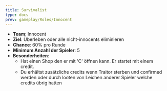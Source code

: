 ```yaml
---
title: Survivalist
type: docs
prev: gameplay/Roles/Innocent
---
```


- **Team**: Innocent
- **Ziel**: Überleben oder alle nicht-innocents eliminieren
- **Chance**: 60% pro Runde
- **Minimum Anzahl der Spieler**: 5
- **Besonderheiten**:
  - Hat einen Shop den er mit 'C' öffnen kann. Er startet mit einem credit.
  - Du erhältst zusätzliche credits wenn Traitor sterben und confirmed werden oder durch looten von Leichen anderer Spieler welche credits übrig hatten
